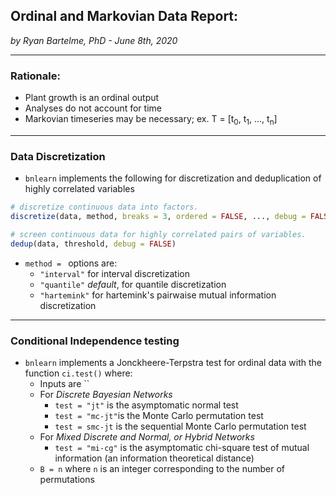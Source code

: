 ## Ordinal and Markovian Data Report:
*by Ryan Bartelme, PhD - June 8th, 2020*

---
### Rationale:

* Plant growth is an ordinal output
* Analyses do not account for time
* Markovian timeseries may be necessary; ex. T = [t<sub>0</sub>, t<sub>1</sub>, ..., t<sub>n</sub>]

---

### Data Discretization

* `bnlearn` implements the following for discretization and deduplication of highly correlated variables

```R
# discretize continuous data into factors.
discretize(data, method, breaks = 3, ordered = FALSE, ..., debug = FALSE)

# screen continuous data for highly correlated pairs of variables.
dedup(data, threshold, debug = FALSE)
```

* `method = ` options are:
  * `"interval"` for interval discretization
  * `"quantile"` *default*, for quantile discretization
  * `"hartemink"` for hartemink's pairwaise mutual information discretization

---

### Conditional Independence testing

* `bnlearn` implements a Jonckheere-Terpstra test for ordinal data with the function `ci.test()` where:
  * Inputs are ``
  * For *Discrete Bayesian Networks*
    * `test = "jt"` is the asymptomatic normal test
    * `test = "mc-jt"`is the Monte Carlo permutation test
    * `test = smc-jt` is the sequential Monte Carlo permutation test
  * For *Mixed Discrete and Normal, or Hybrid Networks*
    * `test = "mi-cg"` is the asymptomatic chi-square test of mutual information (an information theoretical distance)
  * `B = n` where `n` is an integer corresponding to the number of permutations
